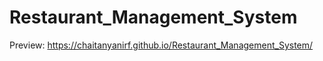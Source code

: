 # Restaurant_Management_System


Preview: https://chaitanyanirf.github.io/Restaurant_Management_System/
